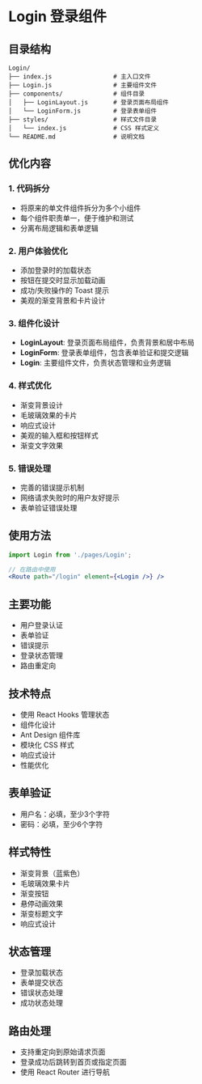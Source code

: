 # Login 登录组件

## 目录结构

```
Login/
├── index.js                 # 主入口文件
├── Login.js                 # 主要组件文件
├── components/              # 组件目录
│   ├── LoginLayout.js       # 登录页面布局组件
│   └── LoginForm.js         # 登录表单组件
├── styles/                  # 样式文件目录
│   └── index.js             # CSS 样式定义
└── README.md                # 说明文档
```

## 优化内容

### 1. 代码拆分
- 将原来的单文件组件拆分为多个小组件
- 每个组件职责单一，便于维护和测试
- 分离布局逻辑和表单逻辑

### 2. 用户体验优化
- 添加登录时的加载状态
- 按钮在提交时显示加载动画
- 成功/失败操作的 Toast 提示
- 美观的渐变背景和卡片设计

### 3. 组件化设计
- **LoginLayout**: 登录页面布局组件，负责背景和居中布局
- **LoginForm**: 登录表单组件，包含表单验证和提交逻辑
- **Login**: 主要组件文件，负责状态管理和业务逻辑

### 4. 样式优化
- 渐变背景设计
- 毛玻璃效果的卡片
- 响应式设计
- 美观的输入框和按钮样式
- 渐变文字效果

### 5. 错误处理
- 完善的错误提示机制
- 网络请求失败时的用户友好提示
- 表单验证错误处理

## 使用方法

```jsx
import Login from './pages/Login';

// 在路由中使用
<Route path="/login" element={<Login />} />
```

## 主要功能

- 用户登录认证
- 表单验证
- 错误提示
- 登录状态管理
- 路由重定向

## 技术特点

- 使用 React Hooks 管理状态
- 组件化设计
- Ant Design 组件库
- 模块化 CSS 样式
- 响应式设计
- 性能优化

## 表单验证

- 用户名：必填，至少3个字符
- 密码：必填，至少6个字符

## 样式特性

- 渐变背景（蓝紫色）
- 毛玻璃效果卡片
- 渐变按钮
- 悬停动画效果
- 渐变标题文字
- 响应式设计

## 状态管理

- 登录加载状态
- 表单提交状态
- 错误状态处理
- 成功状态处理

## 路由处理

- 支持重定向到原始请求页面
- 登录成功后跳转到首页或指定页面
- 使用 React Router 进行导航
